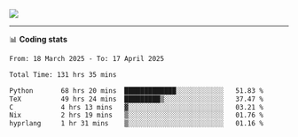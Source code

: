 <picture>
  <source
  srcset="https://github-readme-stats.vercel.app/api?username=sant0s12&show_icons=true&theme=dark"
  media="(prefers-color-scheme: dark)"
  />
  <source
  srcset="https://github-readme-stats.vercel.app/api?username=sant0s12&show_icons=true"
  media="(prefers-color-scheme: light)"
  />
  <img src="https://github-readme-stats.vercel.app/api?username=sant0s12&show_icons=true" />
</picture>

---

📊 **Coding stats**

<!--START_SECTION:waka-->

```txt
From: 18 March 2025 - To: 17 April 2025

Total Time: 131 hrs 35 mins

Python       68 hrs 20 mins  █████████████░░░░░░░░░░░░   51.83 %
TeX          49 hrs 24 mins  █████████▒░░░░░░░░░░░░░░░   37.47 %
C            4 hrs 13 mins   ▓░░░░░░░░░░░░░░░░░░░░░░░░   03.21 %
Nix          2 hrs 19 mins   ▒░░░░░░░░░░░░░░░░░░░░░░░░   01.76 %
hyprlang     1 hr 31 mins    ▒░░░░░░░░░░░░░░░░░░░░░░░░   01.16 %
```

<!--END_SECTION:waka-->
